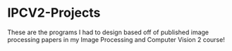 # IPCV2-Projects
These are the programs I had to design based off of published image processing papers in my Image Processing and Computer Vision 2 course!
